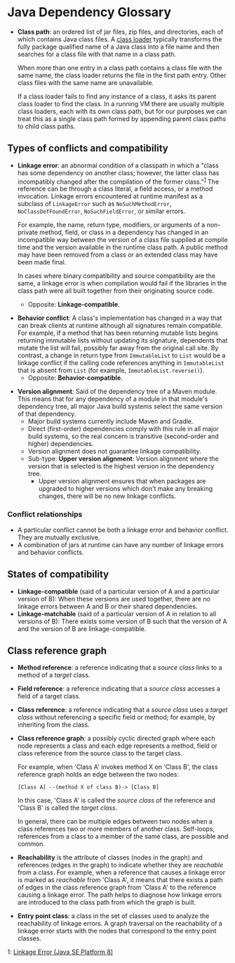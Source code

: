 # Java Dependency Glossary

- **Class path**: an ordered list of jar files, zip files, and directories, each of which
  contains Java class files.
  A [class loader](https://docs.oracle.com/javase/7/docs/api/java/lang/ClassLoader.html)
  typically transforms the fully package qualified name of a Java class
  into a file name and then searches for a class file with that name in a class path.
  
  When more than one entry in a class path contains a class file with the same name,
  the class loader returns the file in the first path entry.
  Other class files with the same name are unavailable.
  
  If a class loader fails to find any instance of a class, it asks its parent class loader
  to find the class. In a running VM there are usually multiple class loaders,
  each with its own class path, but for our purposes we can treat this as 
  a single class path formed by appending parent class paths to child class paths.

## Types of conflicts and compatibility

<a name="linkage-error"></a>
- **Linkage error**: an abnormal condition of a classpath in which a
  "class has some dependency on another class; however, the
  latter class has incompatibly changed after the compilation of the
  former class."<sup>[1](#myfootnote1)</sup> The reference can be
  through a class literal, a field access, or a method invocation.
  Linkage errors encountered at runtime manifest as a subclass of
  `LinkageError` such as `NoSuchMethodError`, `NoClassDefFoundError`,
  `NoSuchFieldError`, or similar errors.

  For example, the name, return type, modifiers, or arguments of a
  non-private method, field, or class in a dependency has changed in an
  incompatible way between the version of a class file supplied at
  compile time and the version available in the runtime class path. A
  public method may have been removed from a class or an extended class
  may have been made final.
  
  In cases where binary compatibility and source compatibility are the
  same, a linkage error is when compilation would fail if the libraries
  in the class path were all built together from their originating
  source code.
  
  - Opposite: **Linkage-compatible**.

<a name="behavior-conflict"></a>
- **Behavior conflict**: A class's implementation has changed in a way that
  can break clients at runtime although all signatures remain compatible. For
  example, if a method that has been returning mutable lists begins returning
  immutable lists without updating its signature, dependents that mutate the
  list will fail, possibly far away from the original call site. By contrast, a
  change in return type from `ImmutableList` to `List` would be a linkage
  conflict if the calling code references anything in `ImmutableList` that is
  absent from `List` (for example, `ImmutableList.reverse()`).
  - Opposite: **Behavior-compatible**.

<a name="version-alignment"></a>
<a name="upper-version-alignment"></a>
- **Version alignment**: Said of the dependency tree of a Maven module. This
  means that for any dependency of a module in that module's dependency tree,
  all major Java build systems select the same version of that dependency.
  - Major build systems currently include Maven and Gradle.
  - Direct (first-order) dependencies comply with this rule in
    all major build systems, so the real concern is transitive (second-order and
    higher) dependencies.
  - Version alignment does not guarantee linkage compatibility.
  - Sub-type: **Upper version alignment**: Version alignment where the version
    that is selected is the highest version in the dependency tree.
    - Upper version alignment ensures that when packages are upgraded
      to higher versions which don't make any breaking changes, there
      will be no new linkage conflicts.


### Conflict relationships

- A particular conflict cannot be both a linkage error and behavior conflict.
  They are mutually exclusive.
- A combination of jars at runtime can have any number of linkage errors and
  behavior conflicts.

## States of compatibility

<a name="linkage-compatible"></a>
- **Linkage-compatible** (said of a particular version of A and a particular
  version of B): When these versions are used together, there are no linkage
  errors between A and B or their shared dependencies.
<a name="linkage-matchable-version"></a>
- **Linkage-matchable** (said of a particular version of A in relation
  to all versions of B): There exists some version of B such that the version of
  A and the version of B are linkage-compatible.

## Class reference graph

<a name="method-reference"></a>
- **Method reference**: a reference indicating that a _source class_ links to a method of
  a _target_ class.

<a name="field-reference"></a>
- **Field reference**: a reference indicating that a _source class_ accesses a field of
  a target class.

<a name="class-reference"></a>
- **Class reference**: a reference indicating that a _source class_ uses a _target
  class_ without referencing a specific field or method;
  for example, by inheriting from the class.

<a name="class-reference-graph"></a>
- **Class reference graph**: a possibly cyclic directed graph where each node represents
  a class and each edge represents a method, field or class reference from the
  source class to the target class.

  For example, when 'Class A' invokes method X on 'Class B',
  the class reference graph holds an edge between the two nodes:

  ```
  [Class A] --(method X of class B)-> [Class B]
  ```

  In this case, 'Class A' is called the _source class_ of the reference and
  'Class B' is called the _target class_.

  In general, there can be multiple edges between two nodes when
  a class references two or more members of another class.
  Self-loops, references from a class to a member of the same class, are possible and common.

<a name="reachability"></a>
- **Reachability** is the attribute of classes (nodes in the graph)
  and references (edges in the graph) to indicate whether they are
  _reachable_ from a class. For example, when a reference that causes
  a linkage error is marked as _reachable_ from 'Class A', it means that
  there exists a path of edges in the class reference graph from 'Class A'
  to the reference causing a linkage error.
  The path helps to diagnose how linkage errors are introduced to the
  class path from which the graph is built.

<a name="entry-point-class"></a>
- **Entry point class**: a class in the set of classes used to analyze
  the reachability of linkage errors. A graph traversal on the reachability
  of a linkage error starts with the nodes that correspond to the
  entry point classes.

<a name="myfootnote1">1</a>: [Linkage Error (Java SE Platform 8)](https://docs.oracle.com/javase/8/docs/api/java/lang/LinkageError.html)

